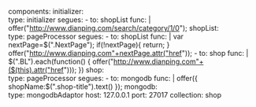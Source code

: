 components:
  initializer:   
    type: initializer
    segues:
      - to: shopList
        func: 
          |
          offer("http://www.dianping.com/search/category/1/0");
  shopList:   
    type: pageProcessor
    segues:
      - to: shopList
        func: 
          |
          var nextPage=$(".NextPage");
          if(!nextPage){
          	  return;
          }         
          offer("http://www.dianping.com"+nextPage.attr("href"));
      - to: shop
        func: 
          |
          $(".BL").each(function() {
          	  offer("http://www.dianping.com"+($(this).attr("href")));
          })
  shop:   
    type: pageProcessor
    segues:
      - to: mongodb
        func: 
          |
          offer({
          	  shopName:$(".shop-title").text()
          });
  mongodb:   
    type: mongodbAdaptor
    host: 127.0.0.1
    port: 27017
    collection: shop
